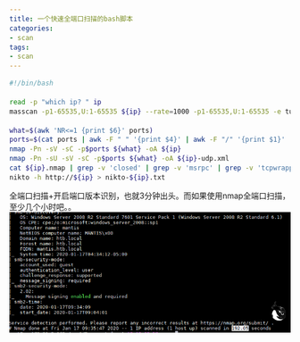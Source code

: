 ```yaml
---
title: 一个快速全端口扫描的bash脚本
categories:
- scan
tags:
- scan
---
```


```mass.sh
#!/bin/bash

read -p "which ip? " ip
masscan -p1-65535,U:1-65535 ${ip} --rate=1000 -p1-65535,U:1-65535 -e tun0 > ports  #修改这里的网卡名称tun0为你自己的联网的网卡

what=$(awk 'NR<=1 {print $6}' ports)
ports=$(cat ports | awk -F " " '{print $4}' | awk -F "/" '{print $1}' | sort -n | tr '\n' ',' | sed 's/,$//')
nmap -Pn -sV -sC -p$ports ${what} -oA ${ip}
nmap -Pn -sU -sV -sC -p$ports ${what} -oA ${ip}-udp.xml
cat ${ip}.nmap | grep -v 'closed' | grep -v 'msrpc' | grep -v 'tcpwrapped' > ${ip}.txt
nikto -h http://${ip} > nikto-${ip}.txt
```
全端口扫描+开启端口版本识别，也就3分钟出头。而如果使用nmap全端口扫描，至少几个小时吧。。
![1](https://raw.githubusercontent.com/Whale3070/Whale3070.github.io/master/images/01-17-06/1.PNG)

